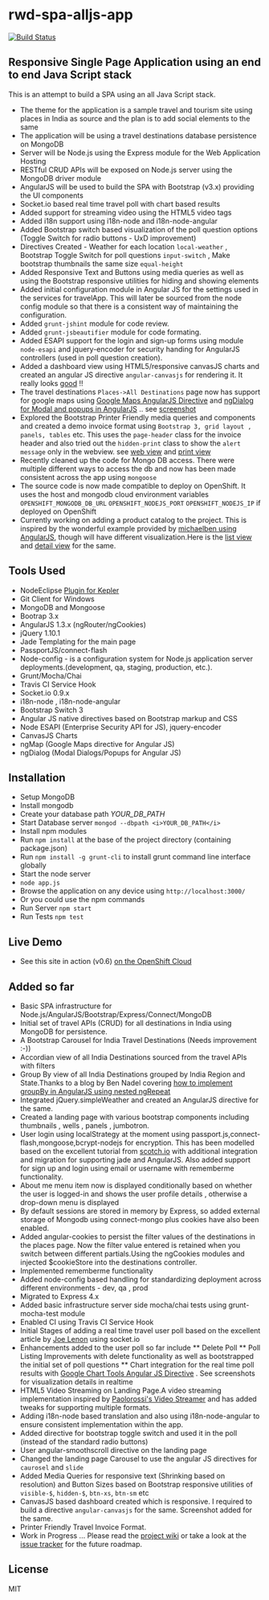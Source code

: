 rwd-spa-alljs-app
=================

[![Build Status](https://secure.travis-ci.org/tsukhu/rwd-spa-alljs-app.png?branch=master)](https://travis-ci.org/tsukhu/rwd-spa-alljs-app)

Responsive Single Page Application using an end to end Java Script stack
------------------------------------------------------------------------


This is an attempt to build a SPA using an all Java Script stack. 


* The theme for the application is a sample travel and tourism site using places in India as source and the plan is to add social elements to the same
* The application will be using a travel destinations database persistence on MongoDB
* Server will be Node.js using the Express module for the Web Application Hosting
* RESTful CRUD APIs will be exposed on Node.js server using the  MongoDB driver module
* AngularJS will be used to build the SPA with Bootstrap (v3.x) providing the UI components
* Socket.io based real time travel poll with chart based results
* Added support for streaming video using the HTML5 video tags
* Added i18n support using i18n-node and i18n-node-angular
* Added Bootstrap switch based visualization of the poll question options (Toggle Switch for radio buttons - UxD improvement)
* Directives Created - Weather for each location `local-weather` , Bootstrap Toggle Switch for poll questions `input-switch` , Make bootstrap thumbnails the same size `equal-height`
* Added Responsive Text and Buttons using media queries as well as using the Bootstrap responsive utilities for hiding and showing elements
* Added initial configuration module in Angular JS for the settings used in the services for travelApp. This will later be sourced from the node config 
module so that there is a consistent way of maintaining the configuration.
* Added `grunt-jshint` module for code review.
* Added `grunt-jsbeautifier` module for code formating.
* Added ESAPI support for the login and sign-up forms using module `node-esapi` and jquery-encoder for security handing for AngularJS controllers (used in poll question creation).
* Added a dashboard view using HTML5/responsive canvasJS charts and created an angular JS directive `angular-canvasjs` for rendering it. It really looks [good](https://github.com/tsukhu/rwd-spa-alljs-app/blob/master/screenshots/travelDashboard.PNG) !!
* The travel destinations `Places->All Destinations` page now has support for google maps using [Google Maps AngularJS Directive](https://github.com/allenhwkim/angularjs-google-maps) and [ngDialog for Modal and popups in AngularJS](https://github.com/likeastore/ngDialog) .. see [screenshot](https://github.com/tsukhu/rwd-spa-alljs-app/blob/master/screenshots/Destination_Maps_using_ngMap_ngDialog.PNG)
* Explored the Bootstrap Printer Friendly media queries and components and created a demo invoice format using `Bootstrap 3, grid layout , panels, tables` etc. This uses the `page-header` class for the invoice header and also tried out the `hidden-print` class to show the `alert message` only in the webview. see [web view](https://github.com/tsukhu/rwd-spa-alljs-app/blob/master/screenshots/Invoice_webPage.PNG) and [print view](https://github.com/tsukhu/rwd-spa-alljs-app/blob/master/screenshots/Invoice_printPage.PNG)  
* Recently cleaned up the code for Mongo DB access. There were multiple different ways to access the db and now has been made consistent across the app using `mongoose`
* The source code is now made compatible to deploy on OpenShift. It uses the host and mongodb cloud environment variables `OPENSHIFT_MONGODB_DB_URL` `OPENSHIFT_NODEJS_PORT` `OPENSHIFT_NODEJS_IP` if deployed on OpenShift
* Currently working on adding a product catalog to the project. This is inspired by the wonderful example provided by [michaelben using AngularJS](https://github.com/michaelben/product-catalog-demo), though will have different visualization.Here is the [list view](https://github.com/tsukhu/rwd-spa-alljs-app/blob/master/screenshots/catalog_list.PNG) and [detail view](https://github.com/tsukhu/rwd-spa-alljs-app/blob/master/screenshots/catalog_detailView.PNG) for the same.

Tools Used
----------

* NodeEclipse [Plugin for Kepler](http://www.nodeclipse.org/updates)
* Git Client for Windows
* MongoDB and Mongoose
* Bootrap 3.x
* AngularJS 1.3.x (ngRouter/ngCookies)
* jQuery 1.10.1
* Jade Templating for the main page
* PassportJS/connect-flash
* Node-config - is a configuration system for Node.js application server deployments.(development, qa, staging, production, etc.).
* Grunt/Mocha/Chai
* Travis CI Service Hook
* Socket.io 0.9.x
* i18n-node , i18n-node-angular
* Bootstrap Switch 3
* Angular JS native directives based on Bootstrap markup and CSS
* Node ESAPI (Enterprise Security API for JS), jquery-encoder
* CanvasJS Charts
* ngMap (Google Maps directive for Angular JS)
* ngDialog (Modal Dialogs/Popups for Angular JS)
 

Installation
------------

* Setup MongoDB
* Install mongodb
* Create your database path <i>YOUR_DB_PATH</i>
* Start Database server	`mongod --dbpath <i>YOUR_DB_PATH</i>`
* Install npm modules
* Run `npm install` at the base of the project directory (containing package.json)
* Run `npm install -g grunt-cli` to install grunt command line interface globally
* Start the node server
* `node app.js`
* Browse the application on any device using `http://localhost:3000/`
* Or you could use the npm commands
* Run Server `npm start`
* Run Tests `npm test`


Live Demo
---------

* See this site in action (v0.6) [on the OpenShift Cloud](http://myspa-tksukhu.rhcloud.com/)

Added so far
------------
* Basic SPA infrastructure for Node.js/AngularJS/Bootstrap/Express/Connect/MongoDB
* Initial set of travel APIs (CRUD) for all destinations in India using MongoDB for persistence.
* A Bootstrap Carousel for India Travel Destinations (Needs improvement :-))
* Accordian view of all India Destinations sourced from the travel APIs with filters
* Group By view of all India Destinations grouped by India Region and State.Thanks to a blog by Ben Nadel covering [how to implement groupBy in AngularJS using nested ngRepeat](http://www.bennadel.com/blog/2456-grouping-nested-ngrepeat-lists-in-angularjs.htm)
* Integrated jQuery.simpleWeather and created an AngularJS directive for the same.
* Created a landing page with various bootstrap components including thumbnails , wells , panels , jumbotron.
* User login using localStrategy at the moment using passport.js,connect-flash,mongoose,bcrypt-nodejs for encryption. This has been modelled based on the excellent tutorial from [scotch.io](http://scotch.io/tutorials/javascript/easy-node-authentication-setup-and-local) with additional integration and migration for supporting jade and AngularJS. Also added support for sign up and login using email or username with rememberme functionality.
* About me menu item now is displayed conditionally based on whether the user is logged-in and shows the user profile details , otherwise a drop-down menu is displayed
* By default sessions are stored in memory by Express, so added external storage of Mongodb using connect-mongo plus cookies have also been enabled.
* Added angular-cookies to persist the filter values of the destinations in the places page. Now the filter value entered is retained when you switch between different partials.Using the ngCookies modules and injected $cookieStore into the destinations controller.
* Implemented rememberme functionality
* Added node-config based handling for standardizing deployment across different environments - dev, qa , prod
* Migrated to Express 4.x
* Added basic infrastructure server side mocha/chai tests using grunt-mocha-test module
* Enabled CI using Travis CI Service Hook
* Initial Stages of adding a real time travel user poll based on the excellent article by [Joe Lenon](http://www.ibm.com/developerworks/library/wa-nodejs-polling-app/) using socket.io
* Enhancements added to the user poll so far include
** Delete Poll 
** Poll Listing Improvements with delete functionality as well as bootstrapped the initial set of poll questions
** Chart integration for the real time poll results with [Google Chart Tools Angular JS Directive](https://github.com/bouil/angular-google-chart) . See screenshots for visualization details in realtime
* HTML5 Video Streaming on Landing Page.A video streaming implementation inspired by [Paolorossi's Video Streamer](https://gist.github.com/paolorossi/1993068) and has added tweaks for supporting multiple formats.
* Adding i18n-node based translation and also using i18n-node-angular to ensure consistent implementation within the app.
* Added directive for bootstrap toggle switch and used it in the poll (instead of the standard radio buttons)
* User angular-smoothscroll directive on the landing page
* Changed the landing page Carousel to use the angular JS directives for `caurosel` and `slide`
* Added Media Queries for responsive text (Shrinking based on resolution) and Button Sizes based on Bootstrap responsive utilities of `visible-$`, `hidden-$`, `btn-xs`, `btn-sm` etc
* CanvasJS based dashboard created which is responsive. I required to build a directive `angular-canvasjs` for the same. Screenshot added for the same.
* Printer Friendly Travel Invoice Format.
* Work in Progress ... Please read the [project wiki](https://github.com/tsukhu/rwd-spa-alljs-app/wiki) or take a look at the [issue tracker](https://github.com/tsukhu/rwd-spa-alljs-app/issues?state=open) for the future roadmap.

License
-------
MIT
